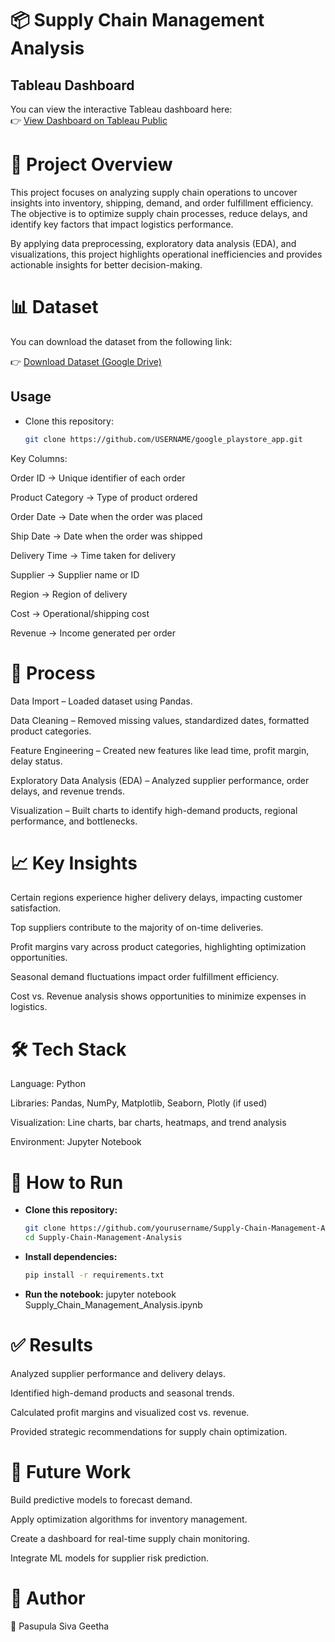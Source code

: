 # 📦 Supply Chain Management Analysis

## Tableau Dashboard
You can view the interactive Tableau dashboard here:  
👉 [View Dashboard on Tableau Public](https://public.tableau.com/app/profile/pasupula.siva.geetha/viz/supply_chain_17558648034010/Dashboard1)

# 📌 Project Overview

This project focuses on analyzing supply chain operations to uncover insights into inventory, shipping, demand, and order fulfillment efficiency. The objective is to optimize supply chain processes, reduce delays, and identify key factors that impact logistics performance.

By applying data preprocessing, exploratory data analysis (EDA), and visualizations, this project highlights operational inefficiencies and provides actionable insights for better decision-making.

# 📊 Dataset

You can download the dataset from the following link:

👉 [Download Dataset (Google Drive)](https://drive.google.com/file/d/1LzRgcmiPu-D1e1sPNIDvkr57C4mGzdLH/view)
## Usage

- Clone this repository:
  ```bash
  git clone https://github.com/USERNAME/google_playstore_app.git

Key Columns:

Order ID → Unique identifier of each order

Product Category → Type of product ordered

Order Date → Date when the order was placed

Ship Date → Date when the order was shipped

Delivery Time → Time taken for delivery

Supplier → Supplier name or ID

Region → Region of delivery

Cost → Operational/shipping cost

Revenue → Income generated per order

# 🔑 Process

Data Import – Loaded dataset using Pandas.

Data Cleaning – Removed missing values, standardized dates, formatted product categories.

Feature Engineering – Created new features like lead time, profit margin, delay status.

Exploratory Data Analysis (EDA) – Analyzed supplier performance, order delays, and revenue trends.

Visualization – Built charts to identify high-demand products, regional performance, and bottlenecks.

# 📈 Key Insights

Certain regions experience higher delivery delays, impacting customer satisfaction.

Top suppliers contribute to the majority of on-time deliveries.

Profit margins vary across product categories, highlighting optimization opportunities.

Seasonal demand fluctuations impact order fulfillment efficiency.

Cost vs. Revenue analysis shows opportunities to minimize expenses in logistics.

# 🛠️ Tech Stack

Language: Python

Libraries: Pandas, NumPy, Matplotlib, Seaborn, Plotly (if used)

Visualization: Line charts, bar charts, heatmaps, and trend analysis

Environment: Jupyter Notebook

# 🚀 How to Run

- **Clone this repository:**
  ```bash
  git clone https://github.com/yourusername/Supply-Chain-Management-Analysis.git
  cd Supply-Chain-Management-Analysis

- **Install dependencies:**
  ```bash
  pip install -r requirements.txt

- **Run the notebook:**
 jupyter notebook Supply_Chain_Management_Analysis.ipynb

# ✅ Results

Analyzed supplier performance and delivery delays.

Identified high-demand products and seasonal trends.

Calculated profit margins and visualized cost vs. revenue.

Provided strategic recommendations for supply chain optimization.

# 🔮 Future Work

Build predictive models to forecast demand.

Apply optimization algorithms for inventory management.

Create a dashboard for real-time supply chain monitoring.

Integrate ML models for supplier risk prediction.

# 📌 Author

👤 Pasupula Siva Geetha

